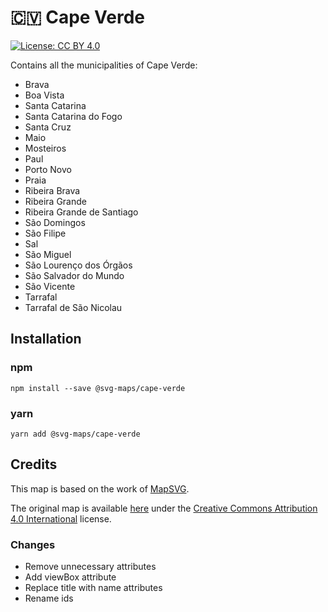 # 🇨🇻 Cape Verde

[![License: CC BY 4.0](https://img.shields.io/badge/License-CC%20BY%204.0-blue.svg)](https://creativecommons.org/licenses/by/4.0/)

Contains all the municipalities of Cape Verde:
* Brava
* Boa Vista
* Santa Catarina
* Santa Catarina do Fogo
* Santa Cruz
* Maio
* Mosteiros
* Paul
* Porto Novo
* Praia
* Ribeira Brava
* Ribeira Grande
* Ribeira Grande de Santiago
* São Domingos
* São Filipe
* Sal
* São Miguel
* São Lourenço dos Órgãos
* São Salvador do Mundo
* São Vicente
* Tarrafal
* Tarrafal de São Nicolau

## Installation

### npm

`npm install --save @svg-maps/cape-verde`

### yarn

`yarn add @svg-maps/cape-verde`

## Credits

This map is based on the work of [MapSVG](https://mapsvg.com).

The original map is available [here](https://mapsvg.com/maps/cape-verde) under the [Creative Commons Attribution 4.0 International](https://creativecommons.org/licenses/by/4.0/) license.

### Changes

* Remove unnecessary attributes
* Add viewBox attribute
* Replace title with name attributes
* Rename ids
